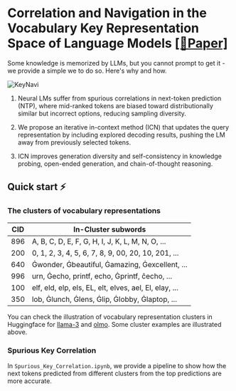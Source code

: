 # Correlation and Navigation in the Vocabulary Key Representation Space of Language Models [[📃Paper]](https://arxiv.org/abs/2410.02284)

Some knowledge is memorized by LLMs, but you cannot prompt to get it - we provide a simple we to do so. Here's why and how.

![KeyNavi](https://github.com/user-attachments/assets/5dacdfa9-12bc-4431-a10b-6460edbf0bd6)

1) Neural LMs suffer from spurious correlations in next-token prediction (NTP), where mid-ranked tokens are biased toward distributionally similar but incorrect options, reducing sampling diversity.

2) We propose an iterative in-context method (ICN) that updates the query representation by including explored decoding results, pushing the LM away from previously selected tokens.

3) ICN improves generation diversity and self-consistency in knowledge probing, open-ended generation, and chain-of-thought reasoning.

## Quick start ⚡

### The clusters of vocabulary representations

| CID  | In-Cluster subwords |
|------|---------------------|
| 896  | A, B, C, D, E, F, G, H, I, J, K, L, M, N, O, ... |
| 200  | 0, 1, 2, 3, 4, 5, 6, 7, 8, 9, 00, 20, 10, 201, ... |
| 640  | Ġwonder, Ġbeautiful, Ġamazing, Ġexcellent, ... |
| 996  | urn, Ġecho, printf, echo, Ġprintf, ĉecho, ... |
| 100  | elf, eld, elp, els, EL, elt, elves, ael, El, elay, ... |
| 350  | lob, Ġlunch, Ġlens, Ġlip, Ġlobby, Ġlaptop, ... |


You can check the illustration of vocabulary representation clusters in Huggingface for [llama-3](https://huggingface.co/datasets/KomeijiForce/llama3_vocabulary_cluster) and [olmo](https://huggingface.co/datasets/KomeijiForce/olmo_vocabulary_cluster). Some cluster examples are illustrated above.

### Spurious Key Correlation

In ```Spurious_Key_Correlation.ipynb```, we provide a pipeline to show how the next tokens predicted from different clusters from the top predictions are more accurate.
